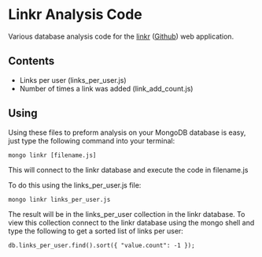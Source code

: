 # Linkr Analysis Code #

Various database analysis code for the [linkr](http://linkr.cc) ([Github](https://github.com/patrickmccoy/linkr)) web application.

## Contents ##

- Links per user (links_per_user.js)
- Number of times a link was added (link_add_count.js)

## Using ##

Using these files to preform analysis on your MongoDB database is easy, just type the following command into your terminal:

	mongo linkr [filename.js]
 
This will connect to the linkr database and execute the code in filename.js

To do this using the links_per_user.js file:

	mongo linkr links_per_user.js

The result will be in the links_per_user collection in the linkr database.  To view this collection connect to the linkr database using the mongo shell and type the following to get a sorted list of links per user:

	db.links_per_user.find().sort({ "value.count": -1 });

